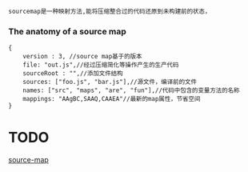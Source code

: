 ```
sourcemap是一种映射方法,能将压缩整合过的代码还原到未构建前的状态，
```
### The anatomy of a source map
```
{
    version : 3, //source map基于的版本
    file: "out.js",//经过压缩简化等操作产生的生产代码
    sourceRoot : "",//添加文件结构
    sources: ["foo.js", "bar.js"],//源文件，编译前的文件
    names: ["src", "maps", "are", "fun"],//代码中包含的变量方法的名称
    mappings: "AAgBC,SAAQ,CAAEA"//最新的map属性，节省空间
}

```
# TODO
[source-map](https://www.html5rocks.com/en/tutorials/developertools/sourcemaps/#toc-anatomy)